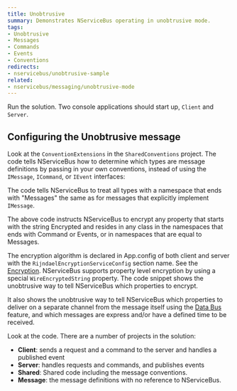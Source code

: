 ```yaml
---
title: Unobtrusive
summary: Demonstrates NServiceBus operating in unobtrusive mode.
tags:
- Unobtrusive
- Messages
- Commands
- Events
- Conventions
redirects:
- nservicebus/unobtrusive-sample
related:
- nservicebus/messaging/unobtrusive-mode
---
```


Run the solution. Two console applications should start up, `Client` and `Server`.

## Configuring the Unobtrusive message

Look at the `ConventionExtensions` in the `SharedConventions` project. The code tells NServiceBus how to determine which types are message definitions by passing in your own conventions, instead of using the `IMessage`, `ICommand`, or `IEvent` interfaces:

<!-- import CustomConvention -->

The code tells NServiceBus to treat all types with a namespace that ends with "Messages" the same as for messages that explicitly implement `IMessage`.

The above code instructs NServiceBus to encrypt any property that starts with the string Encrypted and resides in any class in the namespaces that ends with Command or Events, or in namespaces that are equal to Messages.

The encryption algorithm is declared in App.config of both client and server with the  `RijndaelEncryptionServiceConfig` section name. See the [Encryption](/nservicebus/security/encryption.md). NServiceBus supports property level encryption by using a special `WireEncryptedString` property. The code snippet shows the unobtrusive way to tell NServiceBus which properties to encrypt.
 
It also shows the unobtrusive way to tell NServiceBus which properties to deliver on a separate channel from the message itself using the [Data Bus](/nservicebus/messaging/databus.md) feature, and which messages are express and/or have a defined time to be received.

Look at the code. There are a number of projects in the solution:

- **Client**: sends a request and a command to the server and handles a published event
- **Server**: handles requests and commands, and publishes events
- **Shared**: Shared code including the message conventions.
- **Message**: the message definitions with no reference to NServiceBus. 
